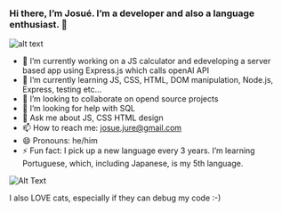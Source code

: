 ### Hi there, I’m Josué. I’m a developer and also a language enthusiast. 👋

![alt text](https://encrypted-tbn0.gstatic.com/images?q=tbn:ANd9GcTGnhHBf-8TXR_gzUP7jrNzY7KGnNqf_e2J1g&usqp=CAU)

- 🔭 I’m currently working on a JS calculator and edeveloping a server based app using Express.js which calls openAI API
- 🌱 I’m currently learning JS, CSS, HTML, DOM manipulation, Node.js, Express, testing etc...
- 👯 I’m looking to collaborate on opend source projects
- 🤔 I’m looking for help with SQL
- 💬 Ask me about JS, CSS HTML design
- 📫 How to reach me: josue.jure@gmail.com
- 😄 Pronouns: he/him
- ⚡ Fun fact: I pick up a new language every 3 years. I’m learning Portuguese, which, including Japanese, is my 5th language.

![Alt Text](https://media.giphy.com/media/3oKIPnAiaMCws8nOsE/giphy.gif)

I also LOVE cats, especially if they can debug my code :-)

